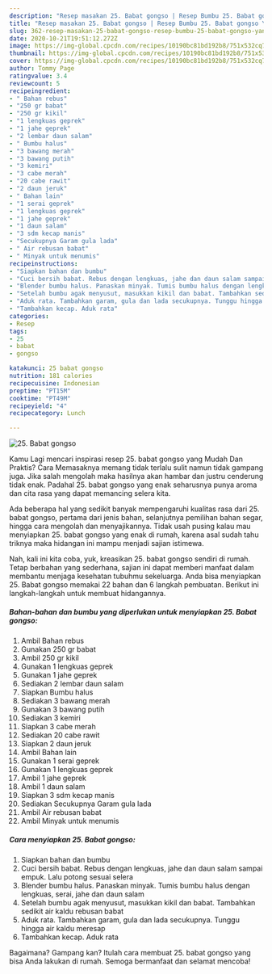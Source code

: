 ```yaml
---
description: "Resep masakan 25. Babat gongso | Resep Bumbu 25. Babat gongso Yang Bisa Manjain Lidah"
title: "Resep masakan 25. Babat gongso | Resep Bumbu 25. Babat gongso Yang Bisa Manjain Lidah"
slug: 362-resep-masakan-25-babat-gongso-resep-bumbu-25-babat-gongso-yang-bisa-manjain-lidah
date: 2020-10-21T19:51:12.272Z
image: https://img-global.cpcdn.com/recipes/10190bc81bd192b8/751x532cq70/25-babat-gongso-foto-resep-utama.jpg
thumbnail: https://img-global.cpcdn.com/recipes/10190bc81bd192b8/751x532cq70/25-babat-gongso-foto-resep-utama.jpg
cover: https://img-global.cpcdn.com/recipes/10190bc81bd192b8/751x532cq70/25-babat-gongso-foto-resep-utama.jpg
author: Tommy Page
ratingvalue: 3.4
reviewcount: 5
recipeingredient:
- " Bahan rebus"
- "250 gr babat"
- "250 gr kikil"
- "1 lengkuas geprek"
- "1 jahe geprek"
- "2 lembar daun salam"
- " Bumbu halus"
- "3 bawang merah"
- "3 bawang putih"
- "3 kemiri"
- "3 cabe merah"
- "20 cabe rawit"
- "2 daun jeruk"
- " Bahan lain"
- "1 serai geprek"
- "1 lengkuas geprek"
- "1 jahe geprek"
- "1 daun salam"
- "3 sdm kecap manis"
- "Secukupnya Garam gula lada"
- " Air rebusan babat"
- " Minyak untuk menumis"
recipeinstructions:
- "Siapkan bahan dan bumbu"
- "Cuci bersih babat. Rebus dengan lengkuas, jahe dan daun salam sampai empuk. Lalu potong sesuai selera"
- "Blender bumbu halus. Panaskan minyak. Tumis bumbu halus dengan lengkuas, serai, jahe dan daun salam"
- "Setelah bumbu agak menyusut, masukkan kikil dan babat. Tambahkan sedikit air kaldu rebusan babat"
- "Aduk rata. Tambahkan garam, gula dan lada secukupnya. Tunggu hingga air kaldu meresap"
- "Tambahkan kecap. Aduk rata"
categories:
- Resep
tags:
- 25
- babat
- gongso

katakunci: 25 babat gongso 
nutrition: 181 calories
recipecuisine: Indonesian
preptime: "PT15M"
cooktime: "PT49M"
recipeyield: "4"
recipecategory: Lunch

---
```



![25. Babat gongso](https://img-global.cpcdn.com/recipes/10190bc81bd192b8/751x532cq70/25-babat-gongso-foto-resep-utama.jpg)

Kamu Lagi mencari inspirasi resep 25. babat gongso yang Mudah Dan Praktis? Cara Memasaknya memang tidak terlalu sulit namun tidak gampang juga. Jika salah mengolah maka hasilnya akan hambar dan justru cenderung tidak enak. Padahal 25. babat gongso yang enak seharusnya punya aroma dan cita rasa yang dapat memancing selera kita.

Ada beberapa hal yang sedikit banyak mempengaruhi kualitas rasa dari 25. babat gongso, pertama dari jenis bahan, selanjutnya pemilihan bahan segar, hingga cara mengolah dan menyajikannya. Tidak usah pusing kalau mau menyiapkan 25. babat gongso yang enak di rumah, karena asal sudah tahu triknya maka hidangan ini mampu menjadi sajian istimewa.




Nah, kali ini kita coba, yuk, kreasikan 25. babat gongso sendiri di rumah. Tetap berbahan yang sederhana, sajian ini dapat memberi manfaat dalam membantu menjaga kesehatan tubuhmu sekeluarga. Anda bisa menyiapkan 25. Babat gongso memakai 22 bahan dan 6 langkah pembuatan. Berikut ini langkah-langkah untuk membuat hidangannya.

<!--inarticleads1-->

##### Bahan-bahan dan bumbu yang diperlukan untuk menyiapkan 25. Babat gongso:

1. Ambil  Bahan rebus
1. Gunakan 250 gr babat
1. Ambil 250 gr kikil
1. Gunakan 1 lengkuas geprek
1. Gunakan 1 jahe geprek
1. Sediakan 2 lembar daun salam
1. Siapkan  Bumbu halus
1. Sediakan 3 bawang merah
1. Gunakan 3 bawang putih
1. Sediakan 3 kemiri
1. Siapkan 3 cabe merah
1. Sediakan 20 cabe rawit
1. Siapkan 2 daun jeruk
1. Ambil  Bahan lain
1. Gunakan 1 serai geprek
1. Gunakan 1 lengkuas geprek
1. Ambil 1 jahe geprek
1. Ambil 1 daun salam
1. Siapkan 3 sdm kecap manis
1. Sediakan Secukupnya Garam gula lada
1. Ambil  Air rebusan babat
1. Ambil  Minyak untuk menumis




<!--inarticleads2-->

##### Cara menyiapkan 25. Babat gongso:

1. Siapkan bahan dan bumbu
1. Cuci bersih babat. Rebus dengan lengkuas, jahe dan daun salam sampai empuk. Lalu potong sesuai selera
1. Blender bumbu halus. Panaskan minyak. Tumis bumbu halus dengan lengkuas, serai, jahe dan daun salam
1. Setelah bumbu agak menyusut, masukkan kikil dan babat. Tambahkan sedikit air kaldu rebusan babat
1. Aduk rata. Tambahkan garam, gula dan lada secukupnya. Tunggu hingga air kaldu meresap
1. Tambahkan kecap. Aduk rata




Bagaimana? Gampang kan? Itulah cara membuat 25. babat gongso yang bisa Anda lakukan di rumah. Semoga bermanfaat dan selamat mencoba!
